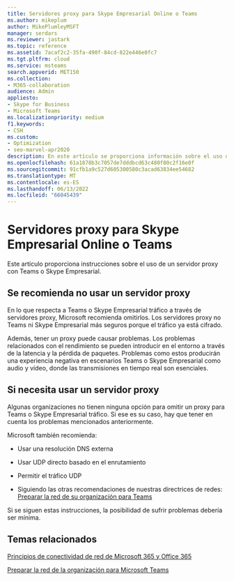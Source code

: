 ```yaml
---
title: Servidores proxy para Skype Empresarial Online o Teams
ms.author: mikeplum
author: MikePlumleyMSFT
manager: serdars
ms.reviewer: jastark
ms.topic: reference
ms.assetid: 7acaf2c2-35fa-490f-84cd-822e446e0fc7
ms.tgt.pltfrm: cloud
ms.service: msteams
search.appverid: MET150
ms.collection:
- M365-collaboration
audience: Admin
appliesto:
- Skype for Business
- Microsoft Teams
ms.localizationpriority: medium
f1.keywords:
- CSH
ms.custom:
- Optimization
- seo-marvel-apr2020
description: En este artículo se proporciona información sobre el uso de un servidor proxy con Microsoft Teams o Skype Empresarial.
ms.openlocfilehash: 61a1878b3c7057de7dddbcd63c480f80c2f16e0f
ms.sourcegitcommit: 91cfb1a9c527d605300580c3acad63834ee54682
ms.translationtype: MT
ms.contentlocale: es-ES
ms.lasthandoff: 06/13/2022
ms.locfileid: "66045439"
---
```

# <a name="proxy-servers-for-teams-or-skype-for-business-online"></a>Servidores proxy para Skype Empresarial Online o Teams

Este artículo proporciona instrucciones sobre el uso de un servidor proxy con Teams o Skype Empresarial.
  
## <a name="not-using-a-proxy-server-is-recommended"></a>Se recomienda no usar un servidor proxy

En lo que respecta a Teams o Skype Empresarial tráfico a través de servidores proxy, Microsoft recomienda omitirlos. Los servidores proxy no Teams ni Skype Empresarial más seguros porque el tráfico ya está cifrado.
  
Además, tener un proxy puede causar problemas. Los problemas relacionados con el rendimiento se pueden introducir en el entorno a través de la latencia y la pérdida de paquetes. Problemas como estos producirán una experiencia negativa en escenarios Teams o Skype Empresarial como audio y vídeo, donde las transmisiones en tiempo real son esenciales.
  
## <a name="if-you-need-to-use-a-proxy-server"></a>Si necesita usar un servidor proxy

Algunas organizaciones no tienen ninguna opción para omitir un proxy para Teams o Skype Empresarial tráfico. Si ese es su caso, hay que tener en cuenta los problemas mencionados anteriormente.
  
Microsoft también recomienda:
  
- Usar una resolución DNS externa
    
- Usar UDP directo basado en el enrutamiento
    
- Permitir el tráfico UDP
    
- Siguiendo las otras recomendaciones de nuestras directrices de redes: [Preparar la red de su organización para Teams](prepare-network.md)
  
    
Si se siguen estas instrucciones, la posibilidad de sufrir problemas debería ser mínima.
  
## <a name="related-topics"></a>Temas relacionados

[Principios de conectividad de red de Microsoft 365 y Office 365](/microsoft-365/enterprise/microsoft-365-network-connectivity-principles)

[Preparar la red de la organización para Microsoft Teams](prepare-network.md)